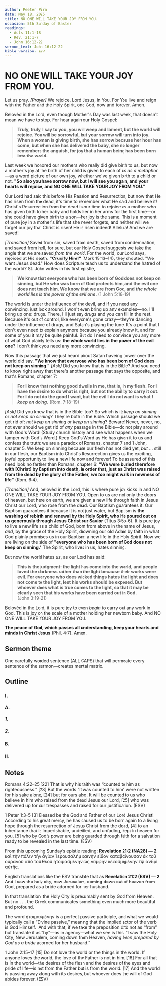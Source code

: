 ```yaml
---
author: Peeter Pirn
date: May 18, 2025
title: NO ONE WILL TAKE YOUR JOY FROM YOU.
occasion: 5th Sunday of Easter
readings:
  - Acts 11:1-18
  - Rev. 21:1-7
  - John 16:12-22
sermon_text: John 16:12-22
bible_version: ESV
---
```


# NO ONE WILL TAKE YOUR JOY FROM YOU.

Let us pray. *\[Prayer]*  We rejoice, Lord Jesus, in You. For You live and reign with the Father and the Holy Spirit, one God, now and forever. Amen.

Belovèd in the Lord, even though Mother's Day was last week, that doesn't mean we have to stop. For hear again our Holy Gospel:
> **Truly, truly, I say to you, you will weep and lament, but the world will rejoice. You will be sorrowful, but your sorrow will turn into joy. When a woman is giving birth, she has sorrow because her hour has come, but when she has delivered the baby, she no longer remembers the anguish, for joy that a human being has been born into the world.**

Last week we honored our mothers who really did give birth to us, but now a mother's joy at the birth of her child is given to each of us *as a metaphor*—as a word picture of our own joy, whether we've given birth to a child or not. **"So also you have sorrow now, but I will see you again, and your hearts will rejoice, and NO ONE WILL TAKE YOUR JOY FROM YOU."**

Our Lord had said this before His Passion and Resurrection, but now that He has risen from the dead, it's time to remember what He said and believe it! Christ's Resurrection from the dead is our time to rejoice as a mother who has given birth to her baby and holds her in her arms for the first time—or she could have given birth to a son—her joy is the same. This is a moment of pure joy in a mother's life that she never forgets, and neither will we forget our joy that Christ is risen! He is risen indeed! Alleluia! And we are saved!

*\[Transition]*  Saved from sin, saved from death, saved from condemnation, and saved from hell, for sure, but our Holy Gospel suggests we take the angle that we are saved *from the world*. For the world, our Lord says, rejoiced at His death. **"Crucify Him!"**  (Mark 15:13–14), they shouted. "We want Jesus dead." How does Scripture teach us to understand the hatred of the world? St. John writes in his first epistle,
> **We know that everyone who has been born of God does not keep on sinning, but He who was born of God protects him, and the evil one does not touch him. We know that we are from God, and** ***the whole world lies in the power of the evil one*.**  (1 John 5:18–19)

The world is under the influence of the devil, and if you need any convincing, just look around. I won't even bring up any examples—no, I'll bring up one: drugs. There, I'll just say *drugs* and you can fill in the rest. Because it's out of control, like everyone's gone crazy—they're dancing under the influence of drugs, and Satan's playing the tune. It's a point that I don't even need to explain anymore because you already know it, and for some of you it may be quite painful. But do I need to convince you any more of what God plainly tells us: **the whole world lies in the power of the evil one**? I don't think you need any more convincing.

Now this passage that we just heard about Satan haveing power over the world did say, **"We know that everyone who has been born of God does not keep on sinning."**  *\[Ask]*  Did you know that is in the Bible? And you need to know right away that there's another passage that says the opposite, and that's Romans, chapter 7:
> **For I know that nothing good dwells in me, that is, in my flesh. For I have the desire to do what is right, but not the ability to carry it out. For I do not do the good I want, but the evil I do not want is what** ***I keep on doing*.**  (Rom. 7:18–19)

*\[Ask]*  Did you know that is in the Bible, too? So which is it: *keep on sinning* or *not keep on sinning*? They're both in the Bible. Which passage should we get rid of: *not keep on sinning* or *keep on sinning*? Beware! Never, never, no, not ever should we get rid of *any* passage in the Bible—do not play around with God's Word! (Study church history and see what happens when we tamper with God's Word.) Keep God's Word as He has given it to us and confess the truth: we are a paradox of Romans, chapter 7 and 1 John, chapter 5. We keep on sinning because our flesh has not died yet, *but* … still in our flesh, our Baptism into Christ's Resurrection gives us the exciting, joyful opportunity to live a new life now and forever! To be assured of this need look no farther than Romans, chapter 6: **"We were buried therefore with \[Christ] by Baptism into death, in order that, just as Christ was raised from the dead by the glory of the Father,**  ***we too*** **might walk in newness of life"**  (Rom. 6:4).

*\[Transition]*  And, belovèd in the Lord, this is where pure joy kicks in and NO ONE WILL TAKE YOUR JOY FROM YOU. Open to us are not only the doors of heaven, but here on earth, we are given a new life through faith in Jesus Christ our Lord, who rose from the dead. Our Baptism guarantees it. Our Baptism guarantees it because it is not just water, but Baptism is **the washing of rebirth and renewal by the Holy Spirit, who He poured out on us generously through Jesus Christ our Savior** (Titus 3:5b-6). It is pure joy to live a new life as a child of God, born from above in the name of Jesus, *and*, by the grace of the Holy Spirit, drowning our old Adam by faith in what God plainly promises us in our Baptism: a new life in the Holy Spirit. Now we are living on the side of **"everyone who has been born of God does not keep on sinning."**  The Spirit, who lives in us, hates sinning.

But now the world hates *us*, as our Lord has said:
> **This is the judgment: the light has come into the world, and people loved the darkness rather than the light because their works were evil. For everyone who does wicked things hates the light and does not come to the light, lest his works should be exposed. But whoever does what is true comes to the light, so that it may be clearly seen that his works have been carried out in God.**  (John 3:19–21)

Belovèd in the Lord, it is pure joy to even *begin* to carry out any work in God. This is joy on the scale of a mother holding her newborn baby. And NO ONE WILL TAKE YOUR JOY FROM YOU.

**The peace of God, which passes all understanding, keep your hearts and minds in Christ Jesus** (Phil. 4:7). Amen.

## Sermon theme
One carefully worded sentence (ALL CAPS) that will permeate every sentence of the sermon—creates mental matrix.
## Outline
### I.
#### A.
##### 1.
##### 2.
#### B.
### II.
## Notes
Romans 4:22–25
\[22] That is why his faith was “counted to him as righteousness.” \[23] But the words “it was counted to him” were not written for his sake alone, \[24] but for ours also. It will be counted to us who believe in him who raised from the dead Jesus our Lord, \[25] who was delivered up for our trespasses and raised for our justification. (ESV)

1 Peter 1:3–5
\[3] Blessed be the God and Father of our Lord Jesus Christ! According to his great mercy, he has caused us to be born again to a living hope through the resurrection of Jesus Christ from the dead, \[4] to an inheritance that is imperishable, undefiled, and unfading, kept in heaven for you, \[5] who by God’s power are being guarded through faith for a salvation ready to be revealed in the last time. (ESV)

From this upcoming Sunday’s epistle reading: **Revelation 21:2 (NA28) — 2** καὶ τὴν πόλιν τὴν ἁγίαν Ἰερουσαλὴμ καινὴν εἶδον καταβαίνουσαν ἐκ τοῦ οὐρανοῦ ἀπὸ τοῦ θεοῦ ἡτοιμασμένην ὡς νύμφην κεκοσμημένην τῷ ἀνδρὶ αὐτῆς.

English translations like the ESV translate that as **Revelation 21:2 (ESV) — 2** And I saw the holy city, new Jerusalem, coming down out of heaven from God, prepared as a bride adorned for her husband.

In that translation, the Holy City is presumably sent by God from Heaven.  But no . . . the Greek communicates something even much more beautiful and profound.

The word ἡτοιμασμένην is a perfect passive participle, and what we would typically call a “Divine passive,” meaning that the implied actor of the verb is God Himself.  And with that, if we take the preposition ἀπὸ not as “from” but translate it as “by”—as in agency—what we see is this: “I saw the Holy City, New Jerusalem, coming down from Heaven, *having been prepared by God as a bride* adorned for her husband.”

1 John 2:15–17
\[15] Do not love the world or the things in the world. If anyone loves the world, the love of the Father is not in him. \[16] For all that is in the world—the desires of the flesh and the desires of the eyes and pride of life—is not from the Father but is from the world. \[17] And the world is passing away along with its desires, but whoever does the will of God abides forever. (ESV)